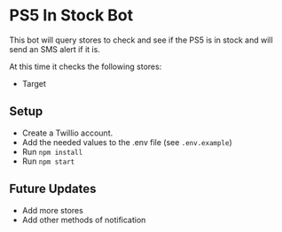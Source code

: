 # PS5 In Stock Bot

This bot will query stores to check and see if the PS5 is in stock and will send an SMS alert if it is.

At this time it checks the following stores:

- Target

## Setup

- Create a Twillio account.
- Add the needed values to the .env file (see `.env.example`)
- Run `npm install`
- Run `npm start`

## Future Updates

- Add more stores
- Add other methods of notification
